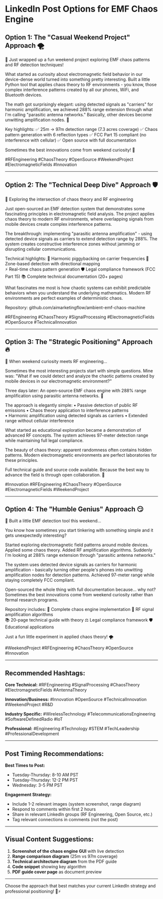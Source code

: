 # LinkedIn Post Options for EMF Chaos Engine

## Option 1: The "Casual Weekend Project" Approach 🌪️

🔬 Just wrapped up a fun weekend project exploring EMF chaos patterns and RF detection techniques!

What started as curiosity about electromagnetic field behavior in our device-dense world turned into something pretty interesting. Built a little Python tool that applies chaos theory to RF environments - you know, those complex interference patterns created by all our phones, WiFi, and Bluetooth devices.

The math got surprisingly elegant: using detected signals as "carriers" for harmonic amplification, we achieved 288% range extension through what I'm calling "parasitic antenna networks." Basically, other devices become unwitting amplification nodes. 📡

Key highlights:
✅ 25m → 97m detection range (7.3 acres coverage)
✅ Chaos pattern generation with 6 reflection types
✅ FCC Part 15 compliant (no interference with cellular)
✅ Open source with full documentation

Sometimes the best innovations come from weekend curiosity! 🚀

#RFEngineering #ChaosTheory #OpenSource #WeekendProject #ElectromagneticFields #Innovation

---

## Option 2: The "Technical Deep Dive" Approach 🛡️

🔬 Exploring the intersection of chaos theory and RF engineering

Just open-sourced an EMF detection system that demonstrates some fascinating principles in electromagnetic field analysis. The project applies chaos theory to modern RF environments, where overlapping signals from mobile devices create complex interference patterns.

The breakthrough: implementing "parasitic antenna amplification" - using detected device signals as carriers to extend detection range by 288%. The system creates constructive interference zones without jamming or disrupting cellular communications.

Technical highlights:
📡 Harmonic piggybacking on carrier frequencies
🎯 Zone-based detection with directional mapping  
⚡ Real-time chaos pattern generation
🛡️ Legal compliance framework (FCC Part 15)
📚 Complete technical documentation (20+ pages)

What fascinates me most is how chaotic systems can exhibit predictable behaviors when you understand the underlying mathematics. Modern RF environments are perfect examples of deterministic chaos.

Repository: github.com/aimarketingflow/ambient-emf-chaos-machine

#RFEngineering #ChaosTheory #SignalProcessing #ElectromagneticFields #OpenSource #TechnicalInnovation

---

## Option 3: The "Strategic Positioning" Approach 🔥

🚀 When weekend curiosity meets RF engineering...

Sometimes the most interesting projects start with simple questions. Mine was: "What if we could detect and analyze the chaotic patterns created by mobile devices in our electromagnetic environment?"

Three days later: An open-source EMF chaos engine with 288% range amplification using parasitic antenna networks. 📡

The approach is elegantly simple:
• Passive detection of public RF emissions
• Chaos theory application to interference patterns  
• Harmonic amplification using detected signals as carriers
• Extended range without cellular interference

What started as educational exploration became a demonstration of advanced RF concepts. The system achieves 97-meter detection range while maintaining full legal compliance.

The beauty of chaos theory: apparent randomness often contains hidden patterns. Modern electromagnetic environments are perfect laboratories for these principles.

Full technical guide and source code available. Because the best way to advance the field is through open collaboration. 🌊

#Innovation #RFEngineering #ChaosTheory #OpenSource #ElectromagneticFields #WeekendProject

---

## Option 4: The "Humble Genius" Approach 😏

📡 Built a little EMF detection tool this weekend...

You know how sometimes you start tinkering with something simple and it gets unexpectedly interesting? 

Started exploring electromagnetic field patterns around mobile devices. Applied some chaos theory. Added RF amplification algorithms. Suddenly I'm looking at 288% range extension through "parasitic antenna networks."

The system uses detected device signals as carriers for harmonic amplification - basically turning other people's phones into unwitting amplification nodes for detection patterns. Achieved 97-meter range while staying completely FCC compliant.

Open-sourced the whole thing with full documentation because... why not? Sometimes the best innovations come from weekend curiosity rather than formal research programs.

Repository includes:
🔬 Complete chaos engine implementation
📡 RF signal amplification algorithms  
📚 20-page technical guide with theory
⚖️ Legal compliance framework
🛡️ Educational applications

Just a fun little experiment in applied chaos theory! 🌪️

#WeekendProject #RFEngineering #ChaosTheory #OpenSource #Innovation

---

## Recommended Hashtags:

**Core Technical:**
#RFEngineering #SignalProcessing #ChaosTheory #ElectromagneticFields #AntennaTheory

**Innovation/Business:**
#Innovation #OpenSource #TechnicalInnovation #WeekendProject #R&D

**Industry Specific:**
#WirelessTechnology #TelecommunicationsEngineering #SoftwareDefinedRadio #IoT

**Professional:**
#Engineering #Technology #STEM #TechLeadership #ProfessionalDevelopment

---

## Post Timing Recommendations:

**Best Times to Post:**
- Tuesday-Thursday: 8-10 AM PST
- Tuesday-Thursday: 12-2 PM PST  
- Wednesday: 3-5 PM PST

**Engagement Strategy:**
- Include 1-2 relevant images (system screenshot, range diagram)
- Respond to comments within first 2 hours
- Share in relevant LinkedIn groups (RF Engineering, Open Source, etc.)
- Tag relevant connections in comments (not the post)

---

## Visual Content Suggestions:

1. **Screenshot of the chaos engine GUI** with live detection
2. **Range comparison diagram** (25m vs 97m coverage)
3. **Technical architecture diagram** from the PDF guide
4. **Code snippet** showing key algorithm
5. **PDF guide cover page** as document preview

---

Choose the approach that best matches your current LinkedIn strategy and professional positioning! 🎯⚡

